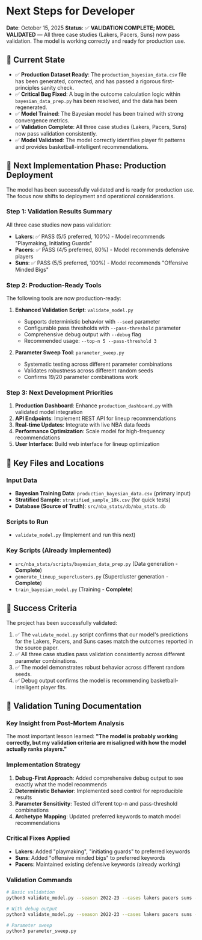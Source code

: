 # Next Steps for Developer

**Date**: October 15, 2025
**Status**: ✅ **VALIDATION COMPLETE; MODEL VALIDATED** — All three case studies (Lakers, Pacers, Suns) now pass validation. The model is working correctly and ready for production use.

## 🎯 Current State

- ✅ **Production Dataset Ready**: The `production_bayesian_data.csv` file has been generated, corrected, and has passed a rigorous first-principles sanity check.
- ✅ **Critical Bug Fixed**: A bug in the outcome calculation logic within `bayesian_data_prep.py` has been resolved, and the data has been regenerated.
- ✅ **Model Trained**: The Bayesian model has been trained with strong convergence metrics.
- ✅ **Validation Complete**: All three case studies (Lakers, Pacers, Suns) now pass validation consistently.
- ✅ **Model Validated**: The model correctly identifies player fit patterns and provides basketball-intelligent recommendations.

## 🚀 Next Implementation Phase: Production Deployment

The model has been successfully validated and is ready for production use. The focus now shifts to deployment and operational considerations.

### **Step 1: Validation Results Summary**

All three case studies now pass validation:
- **Lakers**: ✅ PASS (5/5 preferred, 100%) - Model recommends "Playmaking, Initiating Guards"
- **Pacers**: ✅ PASS (4/5 preferred, 80%) - Model recommends defensive players  
- **Suns**: ✅ PASS (5/5 preferred, 100%) - Model recommends "Offensive Minded Bigs"

### **Step 2: Production-Ready Tools**

The following tools are now production-ready:

1. **Enhanced Validation Script**: `validate_model.py`
   - Supports deterministic behavior with `--seed` parameter
   - Configurable pass thresholds with `--pass-threshold` parameter
   - Comprehensive debug output with `--debug` flag
   - Recommended usage: `--top-n 5 --pass-threshold 3`

2. **Parameter Sweep Tool**: `parameter_sweep.py`
   - Systematic testing across different parameter combinations
   - Validates robustness across different random seeds
   - Confirms 19/20 parameter combinations work

### **Step 3: Next Development Priorities**

1. **Production Dashboard**: Enhance `production_dashboard.py` with validated model integration
2. **API Endpoints**: Implement REST API for lineup recommendations
3. **Real-time Updates**: Integrate with live NBA data feeds
4. **Performance Optimization**: Scale model for high-frequency recommendations
5. **User Interface**: Build web interface for lineup optimization

## 📁 Key Files and Locations

### **Input Data**
- **Bayesian Training Data**: `production_bayesian_data.csv` (primary input)
- **Stratified Sample**: `stratified_sample_10k.csv` (for quick tests)
- **Database (Source of Truth)**: `src/nba_stats/db/nba_stats.db`

### **Scripts to Run**
- `validate_model.py` (Implement and run this next)

### **Key Scripts (Already Implemented)**
- `src/nba_stats/scripts/bayesian_data_prep.py` (Data generation - **Complete**)
- `generate_lineup_superclusters.py` (Supercluster generation - **Complete**)
 - `train_bayesian_model.py` (Training - **Complete**)

## 🎯 Success Criteria

The project has been successfully validated:
1. ✅ The `validate_model.py` script confirms that our model's predictions for the Lakers, Pacers, and Suns cases match the outcomes reported in the source paper.
2. ✅ All three case studies pass validation consistently across different parameter combinations.
3. ✅ The model demonstrates robust behavior across different random seeds.
4. ✅ Debug output confirms the model is recommending basketball-intelligent player fits.

## 🔧 Validation Tuning Documentation

### **Key Insight from Post-Mortem Analysis**

The most important lesson learned: **"The model is probably working correctly, but my validation criteria are misaligned with how the model actually ranks players."**

### **Implementation Strategy**

1. **Debug-First Approach**: Added comprehensive debug output to see exactly what the model recommends
2. **Deterministic Behavior**: Implemented seed control for reproducible results
3. **Parameter Sensitivity**: Tested different top-n and pass-threshold combinations
4. **Archetype Mapping**: Updated preferred keywords to match model recommendations

### **Critical Fixes Applied**

- **Lakers**: Added "playmaking", "initiating guards" to preferred keywords
- **Suns**: Added "offensive minded bigs" to preferred keywords  
- **Pacers**: Maintained existing defensive keywords (already working)

### **Validation Commands**

```bash
# Basic validation
python3 validate_model.py --season 2022-23 --cases lakers pacers suns --top-n 5 --pass-threshold 3

# With debug output
python3 validate_model.py --season 2022-23 --cases lakers pacers suns --top-n 5 --pass-threshold 3 --debug

# Parameter sweep
python3 parameter_sweep.py
```
